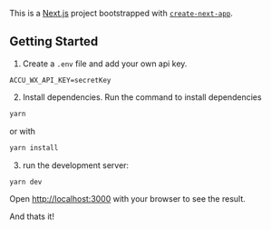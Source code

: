 This is a [Next.js](https://nextjs.org/) project bootstrapped with [`create-next-app`](https://github.com/vercel/next.js/tree/canary/packages/create-next-app).

## Getting Started

1. Create a `.env` file and add your own api key.

```env
ACCU_WX_API_KEY=secretKey
```

2. Install dependencies.
   Run the command to install dependencies

```bash
yarn
```

or with

```bash
yarn install
```

3. run the development server:

```bash
yarn dev
```

Open [http://localhost:3000](http://localhost:3000) with your browser to see the result.

And thats it!

